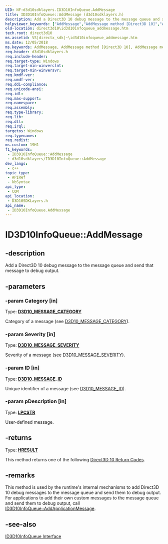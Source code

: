 ```yaml
---
UID: NF:d3d10sdklayers.ID3D10InfoQueue.AddMessage
title: ID3D10InfoQueue::AddMessage (d3d10sdklayers.h)
description: Add a Direct3D 10 debug message to the message queue and send that message to debug output.
helpviewer_keywords: ["AddMessage","AddMessage method [Direct3D 10]","AddMessage method [Direct3D 10]","ID3D10InfoQueue interface","ID3D10InfoQueue interface [Direct3D 10]","AddMessage method","ID3D10InfoQueue.AddMessage","ID3D10InfoQueue::AddMessage","cdfe0171-65a2-02d0-bad5-e630bf30db83","d3d10sdklayers/ID3D10InfoQueue::AddMessage","direct3d10.id3d10infoqueue_addmessage"]
old-location: direct3d10\id3d10infoqueue_addmessage.htm
tech.root: direct3d10
ms.assetid: VS|directx_sdk|~\id3d10infoqueue_addmessage.htm
ms.date: 12/05/2018
ms.keywords: AddMessage, AddMessage method [Direct3D 10], AddMessage method [Direct3D 10],ID3D10InfoQueue interface, ID3D10InfoQueue interface [Direct3D 10],AddMessage method, ID3D10InfoQueue.AddMessage, ID3D10InfoQueue::AddMessage, cdfe0171-65a2-02d0-bad5-e630bf30db83, d3d10sdklayers/ID3D10InfoQueue::AddMessage, direct3d10.id3d10infoqueue_addmessage
req.header: d3d10sdklayers.h
req.include-header: 
req.target-type: Windows
req.target-min-winverclnt: 
req.target-min-winversvr: 
req.kmdf-ver: 
req.umdf-ver: 
req.ddi-compliance: 
req.unicode-ansi: 
req.idl: 
req.max-support: 
req.namespace: 
req.assembly: 
req.type-library: 
req.lib: 
req.dll: 
req.irql: 
targetos: Windows
req.typenames: 
req.redist: 
ms.custom: 19H1
f1_keywords:
 - ID3D10InfoQueue::AddMessage
 - d3d10sdklayers/ID3D10InfoQueue::AddMessage
dev_langs:
 - c++
topic_type:
 - APIRef
 - kbSyntax
api_type:
 - COM
api_location:
 - D3D10SDKLayers.h
api_name:
 - ID3D10InfoQueue.AddMessage
---
```


# ID3D10InfoQueue::AddMessage


## -description

Add a Direct3D 10 debug message to the message queue and send that message to debug output.

## -parameters

### -param Category [in]

Type: <b><a href="/windows/desktop/api/d3d10sdklayers/ne-d3d10sdklayers-d3d10_message_category">D3D10_MESSAGE_CATEGORY</a></b>

Category of a message (see <a href="/windows/desktop/api/d3d10sdklayers/ne-d3d10sdklayers-d3d10_message_category">D3D10_MESSAGE_CATEGORY</a>).

### -param Severity [in]

Type: <b><a href="/windows/desktop/api/d3d10sdklayers/ne-d3d10sdklayers-d3d10_message_severity">D3D10_MESSAGE_SEVERITY</a></b>

Severity of a message (see <a href="/windows/desktop/api/d3d10sdklayers/ne-d3d10sdklayers-d3d10_message_severity">D3D10_MESSAGE_SEVERITY</a>).

### -param ID [in]

Type: <b><a href="/windows/desktop/api/d3d10sdklayers/ne-d3d10sdklayers-d3d10_message_id">D3D10_MESSAGE_ID</a></b>

Unique identifier of a message (see <a href="/windows/desktop/api/d3d10sdklayers/ne-d3d10sdklayers-d3d10_message_id">D3D10_MESSAGE_ID</a>).

### -param pDescription [in]

Type: <b><a href="/windows/desktop/WinProg/windows-data-types">LPCSTR</a></b>

User-defined message.

## -returns

Type: <b><a href="/windows/win32/com/structure-of-com-error-codes">HRESULT</a></b>

This method returns one of the following <a href="/windows/desktop/direct3d10/d3d10-graphics-reference-returnvalues">Direct3D 10 Return Codes</a>.

## -remarks

This method is used by the runtime's internal mechanisms to add Direct3D 10 debug messages to the message queue and send them to debug output. For applications to add their own custom messages to the message queue and send them to debug output, call <a href="/windows/desktop/api/d3d10sdklayers/nf-d3d10sdklayers-id3d10infoqueue-addapplicationmessage">ID3D10InfoQueue::AddApplicationMessage</a>.

## -see-also

<a href="/windows/desktop/api/d3d10sdklayers/nn-d3d10sdklayers-id3d10infoqueue">ID3D10InfoQueue Interface</a>